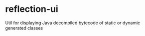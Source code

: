 # reflection-ui
Util for displaying Java decompiled bytecode of static or dynamic generated classes
